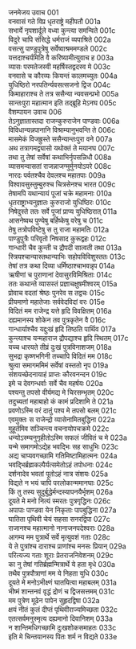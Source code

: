 जनमेजय उवाच	001  
वनवासं गते विप्र धृतराष्ट्रे महीपतौ	001a  
सभार्ये नृपशार्दूले वध्वा कुन्त्या समन्विते	001c  
विदुरे चापि संसिद्धे धर्मराजं व्यपाश्रिते	002a  
वसत्सु पाण्डुपुत्रेषु सर्वेष्वाश्रममण्डले	002c  
यत्तदाश्चर्यमिति वै करिष्यामीत्युवाच ह	003a  
व्यासः परमतेजस्वी महर्षिस्तद्वदस्व मे	003c  
वनवासे च कौरव्यः कियन्तं कालमच्युतः	004a  
युधिष्ठिरो नरपतिर्न्यवसत्सजनो द्विज	004c  
किमाहाराश्च ते तत्र ससैन्या न्यवसन्प्रभो	005a  
सान्तःपुरा महात्मान इति तद्ब्रूहि मेऽनघ	005c  
वैशम्पायन उवाच	006  
तेऽनुज्ञातास्तदा राजन्कुरुराजेन पाण्डवाः	006a  
विविधान्यन्नपानानि विश्राम्यानुभवन्ति ते	006c  
मासमेकं विजह्रुस्ते ससैन्यान्तःपुरा वने	007a  
अथ तत्रागमद्व्यासो यथोक्तं ते मयानघ	007c  
तथा तु तेषां सर्वेषां कथाभिर्नृपसन्निधौ	008a  
व्यासमन्वासतां राजन्नाजग्मुर्मुनयोऽपरे	008c  
नारदः पर्वतश्चैव देवलश्च महातपाः	009a  
विश्वावसुस्तुम्बुरुश्च चित्रसेनश्च भारत	009c  
तेषामपि यथान्यायं पूजां चक्रे महामनाः	010a  
धृतराष्ट्राभ्यनुज्ञातः कुरुराजो युधिष्ठिरः	010c  
निषेदुस्ते ततः सर्वे पूजां प्राप्य युधिष्ठिरात्	011a  
आसनेष्वथ पुण्येषु बर्हिष्केषु वरेषु च	011c  
तेषु तत्रोपविष्टेषु स तु राजा महामतिः	012a  
पाण्डुपुत्रैः परिवृतो निषसाद कुरूद्वहः	012c  
गान्धारी चैव कुन्ती च द्रौपदी सात्वती तथा	013a  
स्त्रियश्चान्यास्तथान्याभिः सहोपविविशुस्ततः	013c  
तेषां तत्र कथा दिव्या धर्मिष्ठाश्चाभवन्नृप	014a  
ऋषीणां च पुराणानां देवासुरविमिश्रिताः	014c  
ततः कथान्ते व्यासस्तं प्रज्ञाचक्षुषमीश्वरम्	015a  
प्रोवाच वदतां श्रेष्ठः पुनरेव स तद्वचः	015c  
प्रीयमाणो महातेजाः सर्ववेदविदां वरः	015e  
विदितं मम राजेन्द्र यत्ते हृदि विवक्षितम्	016a  
दह्यमानस्य शोकेन तव पुत्रकृतेन वै	016c  
गान्धार्याश्चैव यद्दुःखं हृदि तिष्ठति पार्थिव	017a  
कुन्त्याश्च यन्महाराज द्रौपद्याश्च हृदि स्थितम्	017c  
यच्च धारयते तीव्रं दुःखं पुत्रविनाशजम्	018a  
सुभद्रा कृष्णभगिनी तच्चापि विदितं मम	018c  
श्रुत्वा समागममिमं सर्वेषां वस्ततो नृप	019a  
संशयच्छेदनायाहं प्राप्तः कौरवनन्दन	019c  
इमे च देवगन्धर्वाः सर्वे चैव महर्षयः	020a  
पश्यन्तु तपसो वीर्यमद्य मे चिरसम्भृतम्	020c  
तदुच्यतां महाबाहो कं कामं प्रदिशामि ते	021a  
प्रवणोऽस्मि वरं दातुं पश्य मे तपसो बलम्	021c  
एवमुक्तः स राजेन्द्रो व्यासेनामितबुद्धिना	022a  
मुहूर्तमिव सञ्चिन्त्य वचनायोपचक्रमे	022c  
धन्योऽस्म्यनुगृहीतोऽस्मि सफलं जीवितं च मे	023a  
यन्मे समागमोऽद्येह भवद्भिः सह साधुभिः	023c  
अद्य चाप्यवगच्छामि गतिमिष्टामिहात्मनः	024a  
भवद्भिर्ब्रह्मकल्पैर्यत्समेतोऽहं तपोधनाः	024c  
दर्शनादेव भवतां पूतोऽहं नात्र संशयः	025a  
विद्यते न भयं चापि परलोकान्ममानघाः	025c  
किं तु तस्य सुदुर्बुद्धेर्मन्दस्यापनयैर्भृशम्	026a  
दूयते मे मनो नित्यं स्मरतः पुत्रगृद्धिनः	026c  
अपापाः पाण्डवा येन निकृताः पापबुद्धिना	027a  
घातिता पृथिवी चेयं सहसा सनरद्विपा	027c  
राजानश्च महात्मानो नानाजनपदेश्वराः	028a  
आगम्य मम पुत्रार्थे सर्वे मृत्युवशं गताः	028c  
ये ते पुत्रांश्च दाराश्च प्राणांश्च मनसः प्रियान्	029a  
परित्यज्य गताः शूराः प्रेतराजनिवेशनम्	029c  
का नु तेषां गतिर्ब्रह्मन्मित्रार्थे ये हता मृधे	030a  
तथैव पुत्रपौत्राणां मम ये निहता युधि	030c  
दूयते मे मनोऽभीक्ष्णं घातयित्वा महाबलम्	031a  
भीष्मं शान्तनवं वृद्धं द्रोणं च द्विजसत्तमम्	031c  
मम पुत्रेण मूढेन पापेन सुहृदद्विषा	032a  
क्षयं नीतं कुलं दीप्तं पृथिवीराज्यमिच्छता	032c  
एतत्सर्वमनुस्मृत्य दह्यमानो दिवानिशम्	033a  
न शान्तिमधिगच्छामि दुःखशोकसमाहतः	033c  
इति मे चिन्तयानस्य पितः शर्म न विद्यते	033e  
